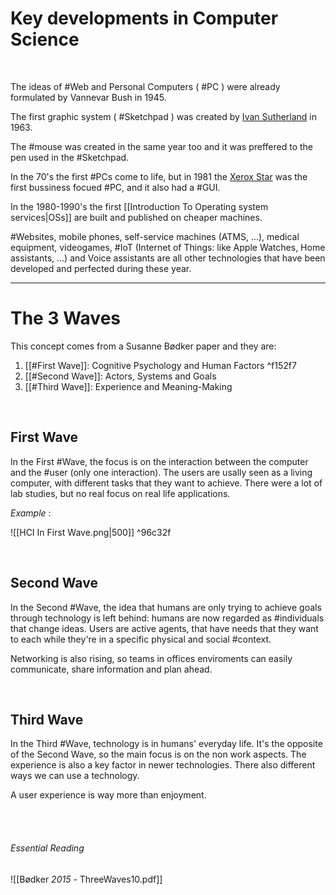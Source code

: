 # Key developments in Computer Science
<br>

The ideas of #Web and Personal Computers ( #PC ) were already formulated by Vannevar Bush in 1945.

The first graphic system ( #Sketchpad ) was created by [Ivan Sutherland](https://en.wikipedia.org/wiki/Sketchpad) in 1963.

The #mouse was created in the same year too and it was preffered to the pen used in the #Sketchpad.

In the 70's the first #PCs come to life, but in 1981 the [Xerox Star](https://en.wikipedia.org/wiki/Xerox_Star) was the first bussiness focued #PC, and it also had a #GUI.

In the 1980-1990's the first [[Introduction To Operating system services|OSs]] are built and published on cheaper machines.

#Websites, mobile phones, self-service machines (ATMS, ...), medical equipment, videogames, #IoT (Internet of Things: like Apple Watches, Home assistants, ...) and Voice assistants are all other technologies that have been developed and perfected during these year.
<br>

---

# The 3 Waves

This concept comes from a Susanne Bødker paper and they are:

1) [[#First Wave]]: Cognitive Psychology and Human Factors ^f152f7
2) [[#Second Wave]]: Actors, Systems and Goals
3) [[#Third Wave]]: Experience and Meaning-Making

<br>

## First Wave

In the First #Wave, the focus is on the interaction between the computer and the #user (only one interaction). The users are usally seen as a living computer, with different tasks that they want to achieve. There were a lot of lab studies, but no real focus on real life applications.

*Example* :

![[HCI In First Wave.png|500]] ^96c32f

<br>

## Second Wave

In the Second #Wave, the idea that humans are only trying to achieve goals through technology is left behind: humans are now regarded as #individuals that change ideas. Users are active agents, that have needs that they want to each while they're in a specific physical and social #context.

Networking is also rising, so teams in offices enviroments can easily communicate, share information and plan ahead.

<br>

## Third Wave

In the Third #Wave, technology is in humans' everyday life. It's the opposite of the Second Wave, so the main focus is on the non work aspects. The experience is also a key factor in newer technologies. There also different ways we can use a technology.

A user experience is way more than enjoyment.

<br>
<br>

###### Essential Reading

![[Bødker _2015_ - ThreeWaves10.pdf]]